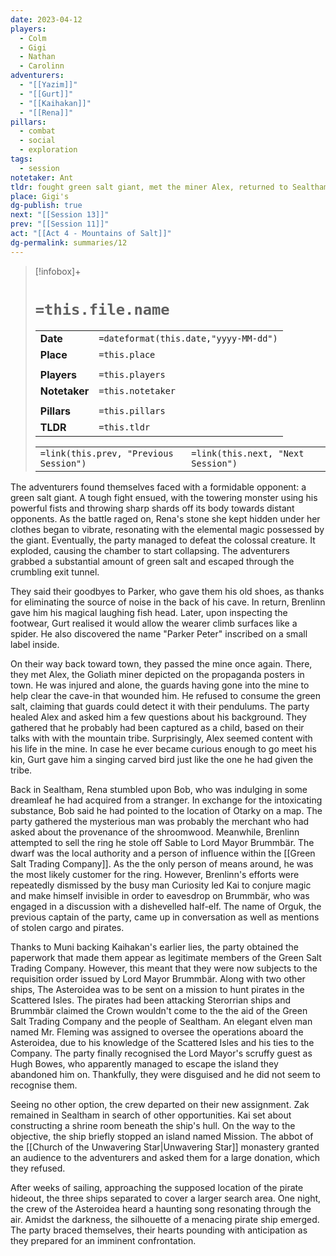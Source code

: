 ```yaml
---
date: 2023-04-12
players:
  - Colm
  - Gigi
  - Nathan
  - Carolinn
adventurers:
  - "[[Yazim]]"
  - "[[Gurt]]"
  - "[[Kaihakan]]"
  - "[[Rena]]"
pillars:
  - combat
  - social
  - exploration
tags:
  - session
notetaker: Ant
tldr: fought green salt giant, met the miner Alex, returned to Sealtham, ship was requisitioned
place: Gigi's
dg-publish: true
next: "[[Session 13]]"
prev: "[[Session 11]]"
act: "[[Act 4 - Mountains of Salt]]"
dg-permalink: summaries/12
---
```


> [!infobox]+
> # `=this.file.name`
> 
> | | |
> | --- | --- |
> | **Date** | `=dateformat(this.date,"yyyy-MM-dd")` |
> | **Place** | `=this.place` |
> | | | 
> | **Players** | `=this.players` |
> | **Notetaker** | `=this.notetaker` |
> | | | 
> | **Pillars** | `=this.pillars` | 
> | **TLDR** | `=this.tldr` |
> 
> | | |
> | --- | --- |
> | `=link(this.prev, "Previous Session")` | `=link(this.next, "Next Session")` |

The adventurers found themselves faced with a formidable opponent: a green salt giant. A tough fight ensued, with the towering monster using his powerful fists and throwing sharp shards off its body towards distant opponents. As the battle raged on, Rena's stone she kept hidden under her clothes began to vibrate, resonating with the elemental magic possessed by the giant. Eventually, the party managed to defeat the colossal creature. It exploded, causing the chamber to start collapsing. The adventurers grabbed a substantial amount of green salt and escaped through the crumbling exit tunnel. 

They said their goodbyes to Parker, who gave them his old shoes, as thanks for eliminating the source of noise in the back of his cave. In return, Brenlinn gave him his magical laughing fish head. Later, upon inspecting the footwear, Gurt realised it would allow the wearer climb surfaces like a spider. He also discovered the name "Parker Peter" inscribed on a small label inside. 

On their way back toward town, they passed the mine once again. There, they met Alex, the Goliath miner depicted on the propaganda posters in town. He was injured and alone, the guards having gone into the mine to help clear the cave-in that wounded him. He refused to consume the green salt, claiming that guards could detect it with their pendulums. The party healed Alex and asked him a few questions about his background. They gathered that he probably had been captured as a child, based on their talks with with the mountain tribe. Surprisingly, Alex seemed content with his life in the mine. In case he ever became curious enough to go meet his kin, Gurt gave him a singing carved bird just like the one he had given the tribe. 

Back in Sealtham, Rena stumbled upon Bob, who was indulging in some dreamleaf he had acquired from a stranger. In exchange for the intoxicating substance, Bob said he had pointed to the location of Otarky on a map. The party gathered the mysterious man was probably the merchant who had asked about the provenance of the shroomwood. Meanwhile, Brenlinn attempted to sell the ring he stole off Sable to Lord Mayor Brummbär. The dwarf was the local authority and a person of influence within the [[Green Salt Trading Company]]. As the the only person of means around, he was the most likely customer for the ring. However, Brenlinn's efforts were repeatedly dismissed by the busy man
Curiosity led Kai to conjure magic and make himself invisible in order to eavesdrop on Brummbär, who was engaged in a discussion with a dishevelled half-elf. The name of Orguk, the previous captain of the party, came up in conversation as well as mentions of stolen cargo and pirates. 

Thanks to Muni backing Kaihakan's earlier lies, the party obtained the paperwork that made them appear as legitimate members of the Green Salt Trading Company. However, this meant that they were now subjects to the requisition order issued by Lord Mayor Brummbär.  Along with two other ships, The Asteroidea was to be sent on a mission to hunt pirates in the Scattered Isles. The pirates had been attacking Sterorrian ships and Brummbär claimed the Crown wouldn't come to the the aid of the Green Salt Trading Company and the people of Sealtham. An elegant elven man named Mr. Fleming was assigned to oversee the operations aboard the Asteroidea, due to his knowledge of the Scattered Isles and his ties to the Company. The party finally recognised the Lord Mayor's scruffy guest as Hugh Bowes, who apparently managed to escape the island they abandoned him on. Thankfully, they were disguised and he did not seem to recognise them. 

Seeing no other option, the crew departed on their new assignment. Zak remained in Sealtham in search of other opportunities. Kai set about constructing a shrine room beneath the ship's hull. On the way to the objective, the ship briefly stopped an island named Mission. The abbot of the [[Church of the Unwavering Star|Unwavering Star]] monastery granted an audience to the adventurers and asked them for a large donation, which they refused.

After weeks of sailing, approaching the supposed location of the pirate hideout, the three ships separated to cover a larger search area. One night, the crew of the Asteroidea heard a haunting song resonating through the air. Amidst the darkness, the silhouette of a menacing pirate ship emerged. The party braced themselves, their hearts pounding with anticipation as they prepared for an imminent confrontation. 